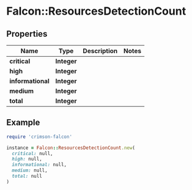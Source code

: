 # Falcon::ResourcesDetectionCount

## Properties

| Name | Type | Description | Notes |
| ---- | ---- | ----------- | ----- |
| **critical** | **Integer** |  |  |
| **high** | **Integer** |  |  |
| **informational** | **Integer** |  |  |
| **medium** | **Integer** |  |  |
| **total** | **Integer** |  |  |

## Example

```ruby
require 'crimson-falcon'

instance = Falcon::ResourcesDetectionCount.new(
  critical: null,
  high: null,
  informational: null,
  medium: null,
  total: null
)
```

